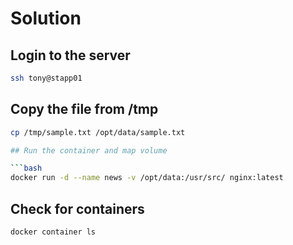 # Solution

## Login to the server

```bash
ssh tony@stapp01
```

## Copy the file from /tmp

```bash
cp /tmp/sample.txt /opt/data/sample.txt

## Run the container and map volume

```bash
docker run -d --name news -v /opt/data:/usr/src/ nginx:latest
```

## Check for containers

```bash
docker container ls
```
